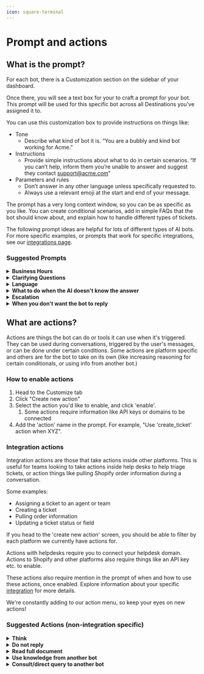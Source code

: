 ```yaml
---
icon: square-terminal
---
```


# Prompt and actions

## What is the prompt?

For each bot, there is a Customization section on the sidebar of your dashboard.

Once there, you will see a text box for your to craft a prompt for your bot. This prompt will be used for this specific bot across all Destinations you’ve assigned it to.

You can use this customization box to provide instructions on things like:

* Tone
  * Describe what kind of bot it is. “You are a bubbly and kind bot working for Acme.”
* Instructions
  * Provide simple instructions about what to do in certain scenarios. “If you can’t help, inform them you’re unable to answer and suggest they contact [support@acme.com](mailto:support@acme.com)”
* Parameters and rules
  * Don’t answer in any other language unless specifically requested to.
  * Always use a relevant emoji at the start and end of your message.

The prompt has a very long context window, so you can be as specific as you like. You can create conditional scenarios, add in simple FAQs that the bot should know about, and explain how to handle different types of tickets.

The following prompt ideas are helpful for lots of different types of AI bots. For more specific examples, or prompts that work for specific integrations, see our [integrations page](broken-reference).

### Suggested Prompts

<details>

<summary><strong>Business Hours</strong></summary>

The bot is aware of the time in UTC time zone. You can use the prompt to explain to the bot what your business's hours are, and what it should do if it's within or outside of those hours.&#x20;

Make sure you add the **"think" action** through the 'create new action' button, and then mention the "think" action in the prompt.&#x20;

You also need to include your time zone based around UTC.

An example prompt might be:\
\
`"Business hours context to ALWAYS follow: our business operates on Monday - Friday. The time zone we operate in is UTC-4. Always use the think tool to think about the current time and our business hours before making a decision on whether its in business hours."`

</details>

<details>

<summary><strong>Clarifying Questions</strong></summary>

Your bot is able to ask clarifying questions that enable the AI to ensure it's addressing the right questions with the right information.&#x20;

An easy way to use the prompt to ensure it is asking clarifying questions is to include something like:&#x20;

"If a user asks a question, always ensure you clarify with them what product they are referring to (if they haven't already specified)."

Or, you can add in more specific guidelines for clarifying questions:&#x20;

`"At the start of every conversation, always ask the user to provide the following:`&#x20;

* `Email address`
* `Product name`
* `A summary of their issue`

`Once this has been provided, then you can assist with their query."`

</details>

<details>

<summary><strong>Language</strong></summary>

By default, eesel AI has access to 80+ languages and is able to respond and understand all of these languages.&#x20;

Using the prompt, you can tell the bot to either:&#x20;

`"Always respond in the language of the user."`

Or

`"Only ever respond in English".`&#x20;

If you'd like to provide a translation of the messages, like as an internal note or to the user, you can then specify that the bot should answer the query, and also provide a translated version etc.

</details>

<details>

<summary><strong>What to do when the AI doesn't know the answer</strong></summary>

Having guardrails for when the bot doesn't know the answer is always recommended to include. Depending on how you want the AI to handle things in this instance, there are a few options:&#x20;

* Ask clarifying questions (see above) to ensure the AI understands what is being asked
* Let the user know that it's unable to answer their query and they should contact another support channel
* Let the user know that it's unable to answer their query, and that they will escalate them to an agent to handle
* Let the user know that it's unable to answer their query, and if they would like to create a support ticket.&#x20;

In each instance, these can be used in conjunction with the suitable actions that align with the integrations you have. For example, using the `zendesk_create_ticket` action or the `freshdesk_assign_ticket` action.

</details>

<details>

<summary><strong>Escalation</strong></summary>

Escalation is important for instances where you'd like the user to be able to access a chat with a live human. In more instances, this is highly recommended to avoid frustration with customers who prefer to speak to humans.&#x20;

Within the prompt, you can add in a simple `"If the user asks to speak to a human, then always use 'zendesk_assign_ticket' action with new_assignee='[Sales Team Assignee ID]'"` (or the equivalent) helpdesk action.&#x20;

This will allow you to assign tickets to an agent or a team, based on the ID of that agent or team.

</details>

<details>

<summary><strong>When you don't want the bot to reply</strong></summary>

In certain circumstances, you may not want the bot to reply. This might be useful if:

* You don't want the bot to reply to spam, or harmful messages
* You don't want the bot to attempt to handle sensitive tickets, so that it can hand off immediately

To do this, you can use the **"do not reply" action.** Simply add the action via "create new action" and add to the prompt something like:&#x20;

`"If the user's question is about purchasing a custom plan, then use 'do_not_reply'. Then, use 'zendesk_internal_note' to leave a note about why you didn't leave a reply, and what the suggested response might be."`

</details>

## What are actions?&#x20;

Actions are things the bot can do or tools it can use when it's triggered. They can be used during conversations, triggered by the user's messages, or can be done under certain conditions. Some actions are platform specific and others are for the bot to take on its own (like increasing reasoning for certain conditionals, or using info from another bot.)

### How to enable actions

1. Head to the Customize tab
2. Click "Create new action"
3. Select the action you'd like to enable, and click 'enable'.&#x20;
   1. Some actions require information like API keys or domains to be connected
4. Add the 'action' name in the prompt. For example, "Use 'create\_ticket' action when XYZ".&#x20;

### Integration actions

Integration actions are those that take actions inside other platforms. This is useful for teams looking to take actions inside help desks to help triage tickets, or action things like pulling Shopify order information during a conversation.

Some examples:&#x20;

* Assigning a ticket to an agent or team
* Creating a ticket
* Pulling order information
* Updating a ticket status or field

If you head to the 'create new action' screen, you should be able to filter by each platform we currently have actions for.&#x20;

Actions with helpdesks require you to connect your helpdesk domain. Actions to Shopify and other platforms also require things like an API key etc. to enable.&#x20;

These actions also require mention in the prompt of when and how to use these actions, once enabled. Explore information about your specific [integration](broken-reference) for more details.

We're constantly adding to our action menu, so keep your eyes on new actions!

### Suggested Actions (non-integration specific)

<details>

<summary><strong>Think</strong></summary>

**Think** action: add the think action to enable the bot to spend more time reasoning, useful for complex conditionals.&#x20;

Example: "Use the '`think`' action when you decide which set of instructions you follow below, based on the product the user has specified."

</details>

<details>

<summary><strong>Do not reply</strong></summary>

**Do not reply** action: add this action to tell the bot in which instances it should not reply at all.&#x20;

Example: "If the query is using rude words, is confrontational, and extremely negative, then use the '`Do not reply`' action."

</details>

<details>

<summary><strong>Read full document</strong></summary>

**Read full document** action: add this action if you want eesel to read an entire document in certain scenarios to ensure it's able to pull full context from important documents.&#x20;

Example: Always use the `retrieve_full_document` tool to find the most relevant product document and read it fully, before responding to the query.

</details>

<details>

<summary><strong>Use knowledge from another bot</strong></summary>

**Search documents of another bot**

1. This is used if you want a new bot but want it to be able to access the training resources/knowledge of another bot.
2. Example prompt: "If the question is to do with "Product A", then always use `retrieve_sibling_documents` with "2da11eac-5585-4837-91b9-09b97f631288" to retrieve the relevant documents for "Product A" before answering"

</details>

<details>

<summary><strong>Consult/direct query to another bot</strong></summary>

**Consult another bot**

1. This is used if you want a new bot but you want it to be able to access the training and _actions/customization_ of another bot. Useful in instances where you want one bot to welcome/triage the queries, and then consult another bot to handle it entirely.This is useful when:
   1. Situations when adding all Sources one bot alone leads to inaccurate answers.
   2. Helpdesk triaging needs to be set up
   3. You want to ask several clarifying questions before routing
2. Example prompt: "If the question is about "Product A", then always use consult\_bot with bot ID:123489 to answer the question."
3. The bot ID can be found by going to the chat page of the dashboard of the target bot, looking at the URL of the bot and copying the string of letters and number found between /v2/ and /chat.

</details>
